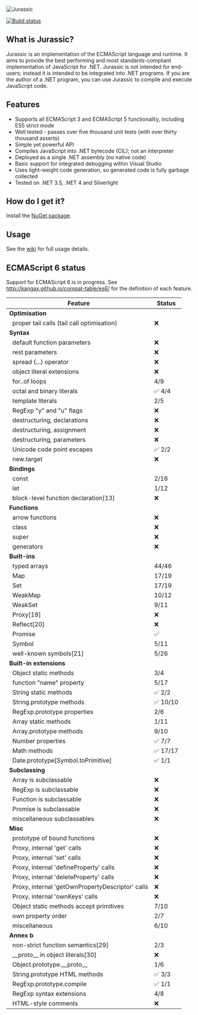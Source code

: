 ![Jurassic](https://raw.githubusercontent.com/wiki/paulbartrum/jurassic/logo.png)

[![Build status](https://ci.appveyor.com/api/projects/status/rx2xy5srhmv3kbkd/branch/master?svg=true)](https://ci.appveyor.com/project/paulbartrum/jurassic/branch/master)

## What is Jurassic?

Jurassic is an implementation of the ECMAScript language and runtime. It aims to provide
the best performing and most standards-compliant implementation of JavaScript for .NET.
Jurassic is not intended for end-users; instead it is intended to be integrated into .NET
programs. If you are the author of a .NET program, you can use Jurassic to compile and
execute JavaScript code.

## Features
* Supports all ECMAScript 3 and ECMAScript 5 functionality, including ES5 strict mode
* Well tested - passes over five thousand unit tests (with over thirty thousand asserts)
* Simple yet powerful API
* Compiles JavaScript into .NET bytecode (CIL); not an interpreter
* Deployed as a single .NET assembly (no native code)
* Basic support for integrated debugging within Visual Studio
* Uses light-weight code generation, so generated code is fully garbage collected
* Tested on .NET 3.5, .NET 4 and Silverlight

## How do I get it?

Install the [NuGet package](https://www.nuget.org/packages/Jurassic/).

## Usage

See the [wiki](https://github.com/paulbartrum/jurassic/wiki) for full usage details.

## ECMAScript 6 status

Support for ECMAScript 6 is in progress. See http://kangax.github.io/compat-table/es6/ for the definition of each feature.

Feature|Status
-------|------
**Optimisation**|
&nbsp;&nbsp;proper tail calls (tail call optimisation)|:x:
**Syntax**|
&nbsp;&nbsp;default function parameters|:x:
&nbsp;&nbsp;rest parameters|:x:
&nbsp;&nbsp;spread (...) operator|:x:
&nbsp;&nbsp;object literal extensions|:x:
&nbsp;&nbsp;for..of loops|4/9
&nbsp;&nbsp;octal and binary literals|:white_check_mark: 4/4
&nbsp;&nbsp;template literals|2/5
&nbsp;&nbsp;RegExp "y" and "u" flags|:x:
&nbsp;&nbsp;destructuring, declarations|:x:
&nbsp;&nbsp;destructuring, assignment|:x:
&nbsp;&nbsp;destructuring, parameters|:x:
&nbsp;&nbsp;Unicode code point escapes|:white_check_mark: 2/2
&nbsp;&nbsp;new.target|:x:
**Bindings**|
&nbsp;&nbsp;const|2/16
&nbsp;&nbsp;let|1/12
&nbsp;&nbsp;block-level function declaration[13]|:x:
**Functions**|
&nbsp;&nbsp;arrow functions|:x:
&nbsp;&nbsp;class|:x:
&nbsp;&nbsp;super|:x:
&nbsp;&nbsp;generators|:x:
**Built-ins**|
&nbsp;&nbsp;typed arrays|44/46
&nbsp;&nbsp;Map|17/19
&nbsp;&nbsp;Set|17/19
&nbsp;&nbsp;WeakMap|10/12
&nbsp;&nbsp;WeakSet|9/11
&nbsp;&nbsp;Proxy[18]|:x:
&nbsp;&nbsp;Reflect[20]|:x:
&nbsp;&nbsp;Promise|:white_check_mark:
&nbsp;&nbsp;Symbol|5/11
&nbsp;&nbsp;well-known symbols[21]|5/26
**Built-in extensions**|
&nbsp;&nbsp;Object static methods|3/4
&nbsp;&nbsp;function "name" property|5/17
&nbsp;&nbsp;String static methods|:white_check_mark: 2/2
&nbsp;&nbsp;String.prototype methods|:white_check_mark: 10/10
&nbsp;&nbsp;RegExp.prototype properties|2/6
&nbsp;&nbsp;Array static methods|1/11
&nbsp;&nbsp;Array.prototype methods|9/10
&nbsp;&nbsp;Number properties|:white_check_mark: 7/7
&nbsp;&nbsp;Math methods|:white_check_mark: 17/17
&nbsp;&nbsp;Date.prototype[Symbol.toPrimitive]|:white_check_mark: 1/1
**Subclassing**|
&nbsp;&nbsp;Array is subclassable|:x:
&nbsp;&nbsp;RegExp is subclassable|:x:
&nbsp;&nbsp;Function is subclassable|:x:
&nbsp;&nbsp;Promise is subclassable|:x:
&nbsp;&nbsp;miscellaneous subclassables|:x:
**Misc**|
&nbsp;&nbsp;prototype of bound functions|:x:
&nbsp;&nbsp;Proxy, internal 'get' calls|:x:
&nbsp;&nbsp;Proxy, internal 'set' calls|:x:
&nbsp;&nbsp;Proxy, internal 'defineProperty' calls|:x:
&nbsp;&nbsp;Proxy, internal 'deleteProperty' calls|:x:
&nbsp;&nbsp;Proxy, internal 'getOwnPropertyDescriptor' calls|:x:
&nbsp;&nbsp;Proxy, internal 'ownKeys' calls|:x:
&nbsp;&nbsp;Object static methods accept primitives|7/10
&nbsp;&nbsp;own property order|2/7
&nbsp;&nbsp;miscellaneous|6/10
**Annex b**|
&nbsp;&nbsp;non-strict function semantics[29]|2/3
&nbsp;&nbsp;\_\_proto\_\_ in object literals[30]|:x:
&nbsp;&nbsp;Object.prototype.\_\_proto\_\_|1/6
&nbsp;&nbsp;String.prototype HTML methods|:white_check_mark: 3/3
&nbsp;&nbsp;RegExp.prototype.compile|:white_check_mark: 1/1
&nbsp;&nbsp;RegExp syntax extensions|4/8
&nbsp;&nbsp;HTML-style comments|:x:
